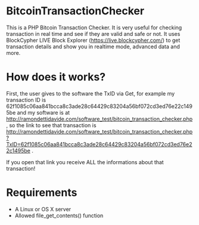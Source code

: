 # BitcoinTransactionChecker
This is a PHP Bitcoin Transaction Checker. It is very useful for checking transaction in real time and see if they are valid and safe or not. It uses BlockCypher LIVE Block Explorer (https://live.blockcypher.com/) to get transaction details and show you in realtime mode, advanced data and more.

# How does it works?
First, the user gives to the software the TxID via Get, for example my transaction ID is 62f1085c06aa841bcca8c3ade28c64429c83204a56bf072cd3ed76e22c1495be and my software is at http://ramondettidavide.com/software_test/bitcoin_transaction_checker.php, so the link to see that transaction is http://ramondettidavide.com/software_test/bitcoin_transaction_checker.php?TxID=62f1085c06aa841bcca8c3ade28c64429c83204a56bf072cd3ed76e22c1495be .

If you open that link you receive ALL the informations about that transaction!

# Requirements
- A Linux or OS X server
- Allowed file_get_contents() function
